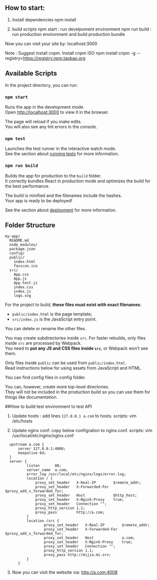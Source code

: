 ## How to start:

1. Install dependencies
npm install

2. build scripts
npm start : run develpoment environment
npm run build : run production environment and build production bundle

Now you can visit your site by: localhost:3000

Note : Suggest install cnpm.
Install cnpm ISO
npm install cnpm -g --registry=https://registry.npm.taobao.org


## Available Scripts

In the project directory, you can run:

### `npm start`

Runs the app in the development mode.<br>
Open [http://localhost:3000](http://localhost:3000) to view it in the browser.

The page will reload if you make edits.<br>
You will also see any lint errors in the console.

### `npm test`

Launches the test runner in the interactive watch mode.<br>
See the section about [running tests](#running-tests) for more information.

### `npm run build`

Builds the app for production to the `build` folder.<br>
It correctly bundles React in production mode and optimizes the build for the best performance.

The build is minified and the filenames include the hashes.<br>
Your app is ready to be deployed!

See the section about [deployment](#deployment) for more information.

## Folder Structure

```
my-app/
  README.md
  node_modules/
  package.json
  config/
  public/
    index.html
    favicon.ico
  src/
    App.css
    App.js
    App.test.js
    index.css
    index.js
    logo.svg
```

For the project to build, **these files must exist with exact filenames**:

* `public/index.html` is the page template;
* `src/index.js` is the JavaScript entry point.

You can delete or rename the other files.

You may create subdirectories inside `src`. For faster rebuilds, only files inside `src` are processed by Webpack.<br>
You need to **put any JS and CSS files inside `src`**, or Webpack won’t see them.

Only files inside `public` can be used from `public/index.html`.<br>
Read instructions below for using assets from JavaScript and HTML.

You can find config files in config folder.

You can, however, create more top-level directories.<br>
They will not be included in the production build so you can use them for things like documentation.

##How to build test environment to test API

1. Update hosts : add lines `127.0.0.1 a.com` to hosts.
   scripts: vim /etc/hosts

2. Update nginx conf: copy below configration to nginx.conf.
   scripts: vim /usr/local/etc/nginx/nginx.conf
```
  upstream a.com {
      server 127.0.0.1:4008;
      keepalive 64;
  }
  server {
          listen       80;
          server_name  a.com;
          error_log /usr/local/etc/nginx/logs/error.log;
          location / {
              proxy_set_header   X-Real-IP        $remote_addr;
              proxy_set_header   X-Forwarded-For  $proxy_add_x_forwarded_for;
              proxy_set_header   Host             $http_host;
              proxy_set_header   X-NginX-Proxy    true;
              proxy_set_header   Connection "";
              proxy_http_version 1.1;
              proxy_pass         http://a.com;
          }
          location /src {
                  proxy_set_header   X-Real-IP        $remote_addr;
                  proxy_set_header   X-Forwarded-For  $proxy_add_x_forwarded_for;
                  proxy_set_header   Host             a.com;
                  proxy_set_header   X-NginX-Proxy    true;
                  proxy_set_header   Connection "";
                  proxy_http_version 1.1;
                  proxy_pass http://mijia.mi.srv;
          }
      }
```
3. Now you can visit the website via: http://a.com:4008